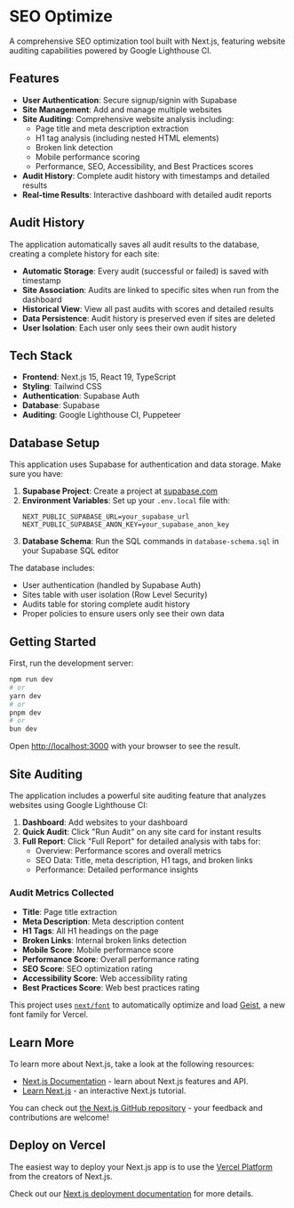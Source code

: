 # SEO Optimize

A comprehensive SEO optimization tool built with Next.js, featuring website auditing capabilities powered by Google Lighthouse CI.

## Features

- **User Authentication**: Secure signup/signin with Supabase
- **Site Management**: Add and manage multiple websites
- **Site Auditing**: Comprehensive website analysis including:
  - Page title and meta description extraction
  - H1 tag analysis (including nested HTML elements)
  - Broken link detection
  - Mobile performance scoring
  - Performance, SEO, Accessibility, and Best Practices scores
- **Audit History**: Complete audit history with timestamps and detailed results
- **Real-time Results**: Interactive dashboard with detailed audit reports

## Audit History

The application automatically saves all audit results to the database, creating a complete history for each site:

- **Automatic Storage**: Every audit (successful or failed) is saved with timestamp
- **Site Association**: Audits are linked to specific sites when run from the dashboard
- **Historical View**: View all past audits with scores and detailed results
- **Data Persistence**: Audit history is preserved even if sites are deleted
- **User Isolation**: Each user only sees their own audit history

## Tech Stack

- **Frontend**: Next.js 15, React 19, TypeScript
- **Styling**: Tailwind CSS
- **Authentication**: Supabase Auth
- **Database**: Supabase
- **Auditing**: Google Lighthouse CI, Puppeteer

## Database Setup

This application uses Supabase for authentication and data storage. Make sure you have:

1. **Supabase Project**: Create a project at [supabase.com](https://supabase.com)
2. **Environment Variables**: Set up your `.env.local` file with:
   ```
   NEXT_PUBLIC_SUPABASE_URL=your_supabase_url
   NEXT_PUBLIC_SUPABASE_ANON_KEY=your_supabase_anon_key
   ```
3. **Database Schema**: Run the SQL commands in `database-schema.sql` in your Supabase SQL editor

The database includes:
- User authentication (handled by Supabase Auth)
- Sites table with user isolation (Row Level Security)
- Audits table for storing complete audit history
- Proper policies to ensure users only see their own data

## Getting Started

First, run the development server:

```bash
npm run dev
# or
yarn dev
# or
pnpm dev
# or
bun dev
```

Open [http://localhost:3000](http://localhost:3000) with your browser to see the result.

## Site Auditing

The application includes a powerful site auditing feature that analyzes websites using Google Lighthouse CI:

1. **Dashboard**: Add websites to your dashboard
2. **Quick Audit**: Click "Run Audit" on any site card for instant results
3. **Full Report**: Click "Full Report" for detailed analysis with tabs for:
   - Overview: Performance scores and overall metrics
   - SEO Data: Title, meta description, H1 tags, and broken links
   - Performance: Detailed performance insights

### Audit Metrics Collected

- **Title**: Page title extraction
- **Meta Description**: Meta description content
- **H1 Tags**: All H1 headings on the page
- **Broken Links**: Internal broken links detection
- **Mobile Score**: Mobile performance score
- **Performance Score**: Overall performance rating
- **SEO Score**: SEO optimization rating
- **Accessibility Score**: Web accessibility rating
- **Best Practices Score**: Web best practices rating

This project uses [`next/font`](https://nextjs.org/docs/app/building-your-application/optimizing/fonts) to automatically optimize and load [Geist](https://vercel.com/font), a new font family for Vercel.

## Learn More

To learn more about Next.js, take a look at the following resources:

- [Next.js Documentation](https://nextjs.org/docs) - learn about Next.js features and API.
- [Learn Next.js](https://nextjs.org/learn) - an interactive Next.js tutorial.

You can check out [the Next.js GitHub repository](https://github.com/vercel/next.js) - your feedback and contributions are welcome!

## Deploy on Vercel

The easiest way to deploy your Next.js app is to use the [Vercel Platform](https://vercel.com/new?utm_medium=default-template&filter=next.js&utm_source=create-next-app&utm_campaign=create-next-app-readme) from the creators of Next.js.

Check out our [Next.js deployment documentation](https://nextjs.org/docs/app/building-your-application/deploying) for more details.
